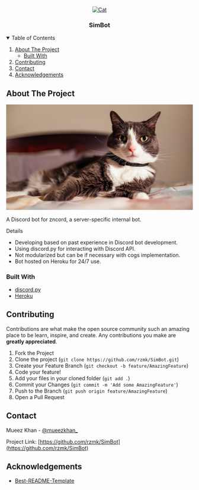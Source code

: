 <!-- PROJECT LOGO -->
<br />
<div align="center">
  <a href="https://github.com/rzmk/SimBot">
    <img src="./simbot-pfp" alt="Cat" width="80" height="80">
  </a>

  <h3 align="center">SimBot</h3>
</div>



<!-- TABLE OF CONTENTS -->
<details open="open">
  <summary>Table of Contents</summary>
  <ol>
    <li>
      <a href="#about-the-project">About The Project</a>
      <ul>
        <li><a href="#built-with">Built With</a></li>
      </ul>
    </li>
    <li><a href="#contributing">Contributing</a></li>
    <li><a href="#contact">Contact</a></li>
    <li><a href="#acknowledgements">Acknowledgements</a></li>
  </ol>
</details>



<!-- ABOUT THE PROJECT -->
## About The Project

<div align="center">
  <img src="./simbot-large.png" alt="Screenshot">
</div>

A Discord bot for zncord, a server-specific internal bot.

Details
* Developing based on past experience in Discord bot development.
* Using discord.py for interacting with Discord API.
* Not modularized but can be if necessary with cogs implementation.
* Bot hosted on Heroku for 24/7 use.

### Built With

* [discord.py](https://discordpy.readthedocs.io/en/stable/)
* [Heroku](https://www.heroku.com/)



<!-- CONTRIBUTING -->
## Contributing

Contributions are what make the open source community such an amazing place to be learn, inspire, and create. Any contributions you make are **greatly appreciated**.

1. Fork the Project
2. Clone the project (`git clone https://github.com/rzmk/SimBot.git`)
3. Create your Feature Branch (`git checkout -b feature/AmazingFeature`)
4. Code your feature!
5. Add your files in your cloned folder (`git add .`)
6. Commit your Changes (`git commit -m 'Add some AmazingFeature'`)
7. Push to the Branch (`git push origin feature/AmazingFeature`)
8. Open a Pull Request


<!-- CONTACT -->
## Contact

Mueez Khan - [@mueezkhan_](https://twitter.com/mueezkhan_)

Project Link: [https://github.com/rzmk/SimBot](https://github.com/rzmk/SimBot)



<!-- ACKNOWLEDGEMENTS -->
## Acknowledgements
* [Best-README-Template](https://github.com/othneildrew/Best-README-Template)


